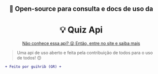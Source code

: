 <div align="center">
    <h2>📑 Open-source para consulta e docs de uso da</h2>
    <h1>💡 Quiz Api</h1>
    <p><u>Não conhece essa api? 😮 Então, <a href="https://quiz-api.firebase.app/" alt="entre no site">entre no site</a> e saiba mais</u></p>
</div>

> Uma api de uso aberto e feita pela contribuição de todos para o uso de todos! 😊


```diff
+ Feito por guihrib (GR) +
```

